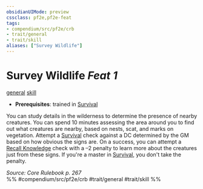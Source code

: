 ```yaml
---
obsidianUIMode: preview
cssclass: pf2e,pf2e-feat
tags:
- compendium/src/pf2e/crb
- trait/general
- trait/skill
aliases: ["Survey Wildlife"]
---
```

# Survey Wildlife  *Feat 1*  
[general](general.md "General Feat Trait")  [skill](skill.md "Skill Feat Trait")  

- **Prerequisites**: trained in [Survival](skills.md#Survival)

You can study details in the wilderness to determine the presence of nearby creatures. You can spend 10 minutes assessing the area around you to find out what creatures are nearby, based on nests, scat, and marks on vegetation. Attempt a [Survival](skills.md#Survival) check against a DC determined by the GM based on how obvious the signs are. On a success, you can attempt a [Recall Knowledge](recall-knowledge.md) check with a –2 penalty to learn more about the creatures just from these signs. If you're a master in [Survival](skills.md#Survival), you don't take the penalty.

*Source: Core Rulebook p. 267*  
%% #compendium/src/pf2e/crb #trait/general #trait/skill %%
